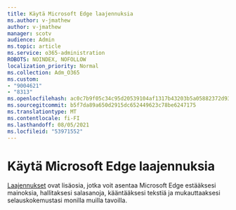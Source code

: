 ```yaml
---
title: Käytä Microsoft Edge laajennuksia
ms.author: v-jmathew
author: v-jmathew
manager: scotv
audience: Admin
ms.topic: article
ms.service: o365-administration
ROBOTS: NOINDEX, NOFOLLOW
localization_priority: Normal
ms.collection: Adm_O365
ms.custom:
- "9004621"
- "8313"
ms.openlocfilehash: ac0c7b9f05c34c95d20539104af1317b43203b5a05882372d93c98b80632ced3
ms.sourcegitcommit: b5f7da89a650d2915dc652449623c78be6247175
ms.translationtype: MT
ms.contentlocale: fi-FI
ms.lasthandoff: 08/05/2021
ms.locfileid: "53971552"
---
```

# <a name="use-microsoft-edge-extensions"></a>Käytä Microsoft Edge laajennuksia

[Laajennukset](https://go.microsoft.com/fwlink/?linkid=2135619) ovat lisäosia, jotka voit asentaa Microsoft Edge estääksesi mainoksia, hallitaksesi salasanoja, kääntääksesi tekstiä ja mukauttaaksesi selauskokemustasi monilla muilla tavoilla.
